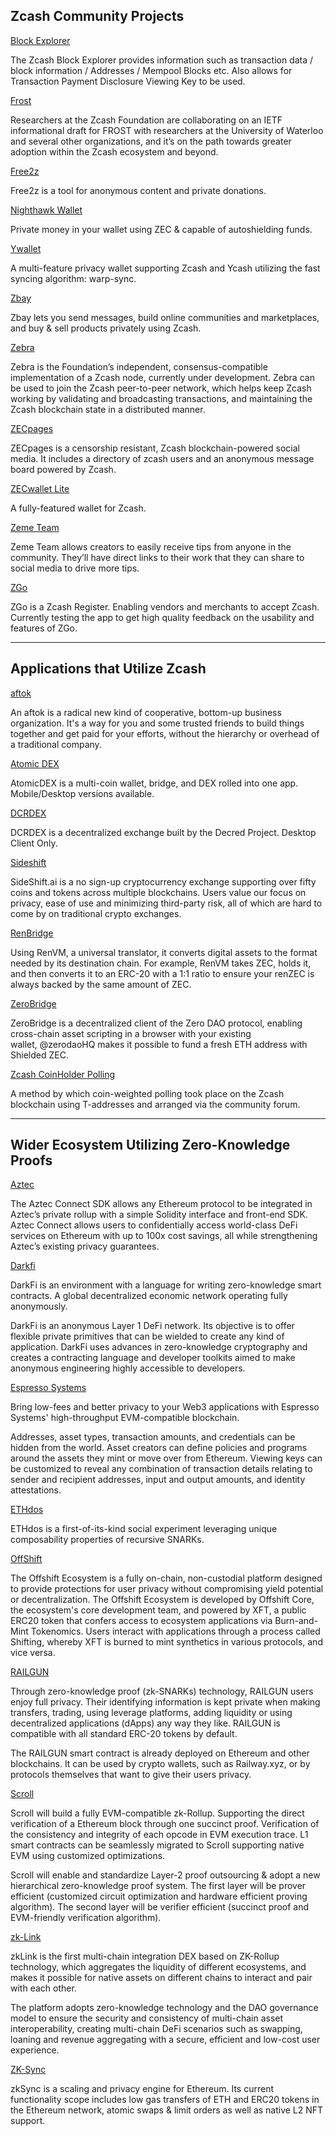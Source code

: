 ## Zcash Community Projects


[Block Explorer](https://zcashblockexplorer.com)

The Zcash Block Explorer provides information such as transaction data / block information / Addresses / Mempool Blocks etc. Also allows for Transaction Payment Disclosure Viewing Key to be used.


[Frost](https://eprint.iacr.org/2020/852)

Researchers at the Zcash Foundation are collaborating on an IETF informational draft for FROST with researchers at the University of Waterloo and several other organizations, and it’s on the path towards greater adoption within the Zcash ecosystem and beyond.


[Free2z](https://free2z.cash)

Free2z is a tool for anonymous content and private donations.


[Nighthawk Wallet](https://nighthawkwallet.com/)

Private money in your wallet using ZEC & capable of autoshielding funds.  

[Ywallet](https://ywallet.app/)

A multi-feature privacy wallet supporting Zcash and Ycash utilizing the fast syncing algorithm: warp-sync.

[Zbay](https://www.zbay.app/index.html)

Zbay lets you send messages, build online communities and marketplaces, and buy & sell products privately using Zcash.


[Zebra](https://zfnd.org/zebra/)

Zebra is the Foundation’s independent, consensus-compatible implementation of a Zcash node, currently under development. Zebra can be used to join the Zcash peer-to-peer network, which helps keep Zcash working by validating and broadcasting transactions, and maintaining the Zcash blockchain state in a distributed manner.


[ZECpages](https://www.zecpages.com/z/all)

ZECpages is a censorship resistant, Zcash blockchain-powered social media. It includes a directory of zcash users and an anonymous message board powered by Zcash.

[ZECwallet Lite](https://zecwallet.co)

A fully-featured wallet for Zcash.

[Zeme Team](https://zeme.team/)

Zeme Team allows creators to easily receive tips from anyone in the community. They’ll have direct links to their work that they can share to social media to drive more tips.


[ZGo](https://zgo.cash)

ZGo is a Zcash Register. Enabling vendors and merchants to accept Zcash. Currently testing the app to get high quality feedback on the usability and features of ZGo.

___
## Applications that Utilize Zcash


[aftok](https://aftok.com)

An aftok is a radical new kind of cooperative, bottom-up business organization. It's a way for you and some trusted friends to build things together and get paid for your efforts, without the hierarchy or overhead of a traditional company.

[Atomic DEX](https://atomicdex.io/en/)

AtomicDEX is a multi-coin wallet, bridge, and DEX rolled into one app. Mobile/Desktop versions available.


[DCRDEX](https://dex.decred.org)

DCRDEX is a decentralized exchange built by the Decred Project. Desktop Client Only.

[Sideshift](https://sideshift.ai)

SideShift.ai is a no sign-up cryptocurrency exchange supporting over fifty coins and tokens across multiple blockchains. Users value our focus on privacy, ease of use and minimizing third-party risk, all of which are hard to come by on traditional crypto exchanges.


[RenBridge](https://bridge.renproject.io/welcome)

Using RenVM, a universal translator, it converts digital assets to the format needed by its destination chain. For example, RenVM takes ZEC, holds it, and then converts it to an ERC-20 with a 1:1 ratio to ensure your renZEC is always backed by the same amount of ZEC.


[ZeroBridge](https://bridge.zerodao.com/#/transfer/ETH)

ZeroBridge is a decentralized client of the Zero DAO protocol, enabling cross-chain asset scripting in a browser with your existing wallet, @zerodaoHQ makes it possible to fund a fresh ETH address with Shielded ZEC.


[Zcash CoinHolder Polling](https://forum.zcashcommunity.com/t/coin-holder-polling-instructions/40170)

A method by which coin-weighted polling took place on the Zcash blockchain using T-addresses and arranged via the community forum.


___
## Wider Ecosystem Utilizing Zero-Knowledge Proofs


[Aztec](https://aztec.network/index.html)

The Aztec Connect SDK allows any Ethereum protocol to be integrated in Aztec’s private rollup with a simple Solidity interface and front-end SDK. Aztec Connect allows users to confidentially access world-class DeFi services on Ethereum with up to 100x cost savings, all while strengthening Aztec’s existing privacy guarantees.

[Darkfi](https://dark.fi)

DarkFi is an environment with a language for writing zero-knowledge smart contracts. A global decentralized economic network operating fully anonymously.

DarkFi is an anonymous Layer 1 DeFi network. Its objective is to offer flexible private primitives that can be wielded to create any kind of application. DarkFi uses advances in zero-knowledge cryptography and creates a contracting language and developer toolkits aimed to make anonymous engineering highly accessible to developers.

[Espresso Systems](https://www.espressosys.com)

Bring low-fees and better privacy to your Web3 applications with Espresso Systems' high-throughput EVM-compatible blockchain.

Addresses, asset types, transaction amounts, and credentials can be hidden from the world. Asset creators can define policies and programs around the assets they mint or move over from Ethereum. Viewing keys can be customized to reveal any combination of transaction details relating to sender and recipient addresses, input and output amounts, and identity attestations.


[ETHdos](https://ethdos.xyz)

ETHdos is a first-of-its-kind social experiment leveraging unique composability properties of recursive SNARKs.


[OffShift](https://offshift.io/#top)

The Offshift Ecosystem is a fully on-chain, non-custodial platform designed to provide protections for user privacy without compromising yield potential or decentralization. The Offshift Ecosystem is developed by Offshift Core, the ecosystem's core development team, and powered by XFT, a public ERC20 token that confers access to ecosystem applications via Burn-and-Mint Tokenomics. Users interact with applications through a process called Shifting, whereby XFT is burned to mint synthetics in various protocols, and vice versa.

[RAILGUN](https://railgun.org/#/)

Through zero-knowledge proof (zk-SNARKs) technology, RAILGUN users enjoy full privacy. Their identifying information is kept private when making transfers, trading, using leverage platforms, adding liquidity or using decentralized applications (dApps) any way they like. RAILGUN is compatible with all standard ERC-20 tokens by default.

The RAILGUN smart contract is already deployed on Ethereum and other blockchains. It can be used by crypto wallets, such as Railway.xyz, or by protocols themselves that want to give their users privacy.

[Scroll](https://scroll.io)

Scroll will build a fully EVM-compatible zk-Rollup. Supporting the direct verification of a Ethereum block through one succinct proof. Verification of the consistency and integrity of each opcode in EVM execution trace. L1 smart contracts can be seamlessly migrated to Scroll supporting native EVM using customized optimizations.

Scroll will enable and standardize Layer-2 proof outsourcing & adopt a new hierarchical zero-knowledge proof system. The first layer will be prover efficient (customized circuit optimization and hardware efficient proving algorithm). The second layer will be verifier efficient (succinct proof and EVM-friendly verification algorithm).

[zk-Link](https://www.zk.link)

zkLink is the first multi-chain integration DEX based on ZK-Rollup technology, which aggregates the liquidity of different ecosystems, and makes it possible for native assets on different chains to interact and pair with each other.

The platform adopts zero-knowledge technology and the DAO governance model to ensure the security and consistency of multi-chain asset interoperability, creating multi-chain DeFi scenarios such as swapping, loaning and revenue aggregating with a secure, efficient and low-cost user experience.

[ZK-Sync](https://zksync.io)

zkSync is a scaling and privacy engine for Ethereum. Its current functionality scope includes low gas transfers of ETH and ERC20 tokens in the Ethereum network, atomic swaps & limit orders as well as native L2 NFT support.

